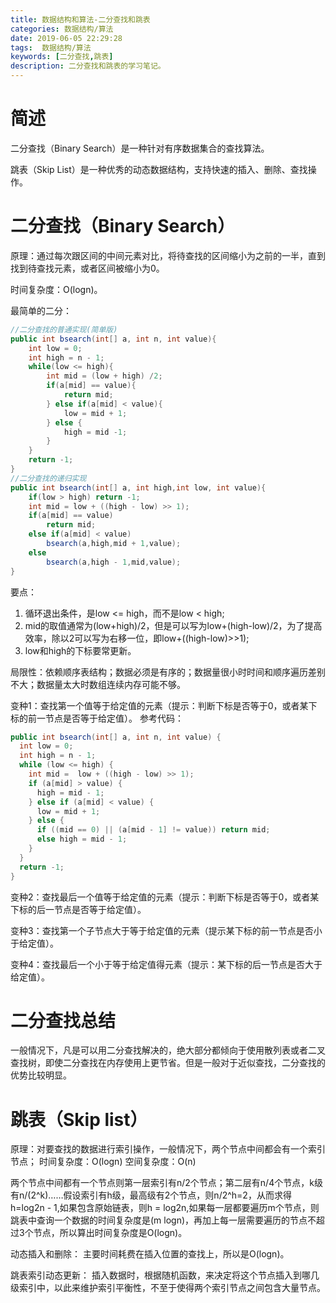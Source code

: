 ```yaml
---
title: 数据结构和算法-二分查找和跳表
categories: 数据结构/算法
date: 2019-06-05 22:29:28
tags:  数据结构/算法
keywords: [二分查找,跳表]
description: 二分查找和跳表的学习笔记。
---
```

# 简述
二分查找（Binary Search）是一种针对有序数据集合的查找算法。

跳表（Skip List）是一种优秀的动态数据结构，支持快速的插入、删除、查找操作。

<!--more-->

# 二分查找（Binary Search）
原理：通过每次跟区间的中间元素对比，将待查找的区间缩小为之前的一半，直到找到待查找元素，或者区间被缩小为0。


时间复杂度：O(logn)。

最简单的二分：
```java
//二分查找的普通实现(简单版)
public int bsearch(int[] a, int n, int value){
	int low = 0;
	int high = n - 1;
	while(low <= high){
		int mid = (low + high) /2;
		if(a[mid] == value){
			return mid;
		} else if(a[mid] < value){
			low = mid + 1;
		} else {
			high = mid -1;
		}
	}
	return -1;
}
//二分查找的递归实现
public int bsearch(int[] a, int high,int low, int value){
	if(low > high) return -1;
	int mid = low + ((high - low) >> 1);
	if(a[mid] == value)
		return mid;
	else if(a[mid] < value)
		bsearch(a,high,mid + 1,value);
	else
		bsearch(a,high - 1,mid,value);
}
```

要点：
1. 循环退出条件，是low <= high，而不是low < high;
2. mid的取值通常为(low+high)/2，但是可以写为low+(high-low)/2，为了提高效率，除以2可以写为右移一位，即low+((high-low)>>1);
3. low和high的下标要常更新。

局限性：依赖顺序表结构；数据必须是有序的；数据量很小时时间和顺序遍历差别不大；数据量太大时数组连续内存可能不够。

变种1：查找第一个值等于给定值的元素（提示：判断下标是否等于0，或者某下标的前一节点是否等于给定值）。
参考代码：
```java
public int bsearch(int[] a, int n, int value) {
  int low = 0;
  int high = n - 1;
  while (low <= high) {
    int mid =  low + ((high - low) >> 1);
    if (a[mid] > value) {
      high = mid - 1;
    } else if (a[mid] < value) {
      low = mid + 1;
    } else {
      if ((mid == 0) || (a[mid - 1] != value)) return mid;
      else high = mid - 1;
    }
  }
  return -1;
}

```

变种2：查找最后一个值等于给定值的元素（提示：判断下标是否等于0，或者某下标的后一节点是否等于给定值）。

变种3：查找第一个子节点大于等于给定值的元素（提示某下标的前一节点是否小于给定值）。

变种4：查找最后一个小于等于给定值得元素（提示：某下标的后一节点是否大于给定值）。



# 二分查找总结
一般情况下，凡是可以用二分查找解决的，绝大部分都倾向于使用散列表或者二叉查找树，即使二分查找在内存使用上更节省。但是一般对于近似查找，二分查找的优势比较明显。

# 跳表（Skip list）
原理：对要查找的数据进行索引操作，一般情况下，两个节点中间都会有一个索引节点；
时间复杂度：O(logn)
空间复杂度：O(n)


两个节点中间都有一个节点则第一层索引有n/2个节点；第二层有n/4个节点，k级有n/(2^k)……假设索引有h级，最高级有2个节点，则n/2^h=2，从而求得h=log2n - 1,如果包含原始链表，则h = log2n,如果每一层都要遍历m个节点，则跳表中查询一个数据的时间复杂度是(m logn)，再加上每一层需要遍历的节点不超过3个节点，所以算出时间复杂度是O(logn)。

动态插入和删除：
主要时间耗费在插入位置的查找上，所以是O(logn)。

跳表索引动态更新：
插入数据时，根据随机函数，来决定将这个节点插入到哪几级索引中，以此来维护索引平衡性，不至于使得两个索引节点之间包含大量节点。